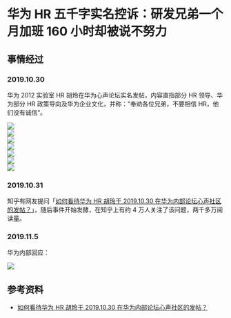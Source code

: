 # 华为 HR 五千字实名控诉：研发兄弟一个月加班 160 小时却被说不努力
## 事情经过
### 2019.10.30
华为 2012 实验室 HR 胡玲在华为心声论坛实名发帖，内容直指部分 HR 领导、华为部分 HR 政策导向及华为企业文化，并称：“奉劝各位兄弟，不要相信 HR，他们没有诚信“。  

![](./images/origin-1.jpg)  
![](./images/origin-2.jpg)  
![](./images/origin-3.jpg)  
![](./images/origin-4.jpg)  
![](./images/origin-5.jpg)  
![](./images/origin-6.jpg)  
![](./images/origin-7.jpg)  

### 2019.10.31
知乎有网友提问「[如何看待华为 HR 胡玲于 2019.10.30 在华为内部论坛心声社区的发帖？](https://www.zhihu.com/question/353381490)」，随后事件开始发酵，在知乎上有约 4 万人关注了该问题，两千多万阅读量。

### 2019.11.5
华为内部回应：

![](./images/resp-1.jpg)  

## 参考资料
- [如何看待华为 HR 胡玲于 2019.10.30 在华为内部论坛心声社区的发帖？](https://www.zhihu.com/question/353381490)
